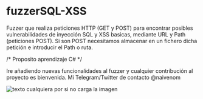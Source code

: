 # fuzzerSQL-XSS
Fuzzer que realiza peticiones HTTP (GET y POST) para encontrar posibles vulnerabilidades de inyección SQL y XSS basicas, mediante URL y Path (peticiones POST). Si son POST necesitamos almacenar en un fichero dicha petición e introducir el Path o ruta. 

/* Proposito aprendizaje C# */

Ire añadiendo nuevas funcionalidades al fuzzer y cualquier contribución al proyecto es bienvenida. Mi Telegram/Twitter de contacto @naivenom

![texto cualquiera por si no carga la imagen](https://github.com/naivenom/fuzzerSQL-XSS/blob/master/Captura.PNG)
